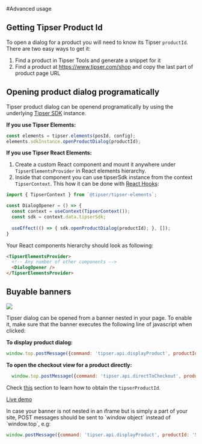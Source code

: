 #Advanced usage

## Getting Tipser Product Id

<aside class="notice">
To open a dialog for a product you will need to know its Tipser <code>productId</code>. There are two easy ways to get it:
<ol>
<li>Find a product in Tipser Tools and generate a snippet for it</li>
<li>Find a product at <a href="https://www.tipser.com/shop">https://www.tipser.com/shop</a> and copy the last part of product page URL</li>
</ol>
</aside>

## Opening product dialog programatically

Tipser product dialog can be openend programatically by using the underlying [Tipser SDK](#tipser-sdk) instance.

__If you use Tipser Elements:__

```javascript
const elements = tipser.elements(posId, config);
elements.sdkInstance.openProductDialog(productId);
```

__If you use Tipser React Elements:__

1. Create a custom React component and mount it anywhere under `TipserElementsProvider` in React elements hierarchy.
2. Inside that component you can use tipserSdk instance from the context `TipserContext`. This how it can be done with [React Hooks](https://reactjs.org/docs/hooks-intro.html):


```javascript
import { TipserContext } from `@tipser/tipser-elements`;

const DialogOpener = () => {
  const context = useContext(TipserContext());
  const sdk = context.data.tipserSdk;
  
  useEffect(() => { sdk.openProductDialog(productId); }, []);
}
```

Your React components hierarchy should look as following: 

```html
<TipserElementsProvider>
  <!-- Any number of other components -->
  <DialogOpener />
</TipserElementsProvider>
```

## Buyable banners

 [![](buyable-banners.gif)](buyable-banners.gif)
 
 Tipser dialog can be opened from a banner nested in your page. To enable it, make sure that the banner executes the following line of javascript when clicked:
   
   __To display product dialog:__
   
   ```javascript
   window.top.postMessage({command: 'tipser.api.displayProduct', productId: tipserProductId}, '*')
   ```

  __To open the checkout view for a product directly:__
  
  ```javascript
    window.top.postMessage({command: 'tipser.api.directToCheckout', productId: tipserProductId}, '*')
  
  ```
   
   Check [this](#getting-tipser-product-id) section to learn how to obtain the `tipserProductId`.
   
   <a href="https://bbc-bootstrap.netlify.com/" target="_blank">Live demo</a>
   
   <aside class="notice">
   In case your banner is not nested in an iframe but is simply a part of your site, POST messages should be sent to `window object` instead of `window.top`, e.g:

   </aside>
   
   ```javascript
   window.postMessage({command: 'tipser.api.displayProduct', productId: '5b59bfa4ca60310e30c9ac37'}, '*')
   
  ```
